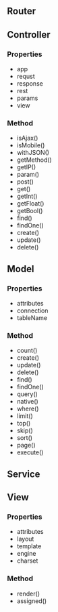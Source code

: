 ## Router

## Controller

### Properties

- app
- requst
- response
- rest
- params
- view

### Method

- isAjax()
- isMobile()
- withJSON()
- getMethod()
- getIP()
- param()
- post()
- get()
- getInt()
- getFloat()
- getBool()
- find()
- findOne()
- create()
- update()
- delete()

## Model

### Properties

- attributes
- connection
- tableName

### Method

- count()
- create()
- update()
- delete()
- find()
- findOne()
- query()
- native()
- where()
- limit()
- top()
- skip()
- sort()
- page()
- execute()

## Service

## View

### Properties

- attributes
- layout
- template
- engine
- charset

### Method

- render()
- assigned()
